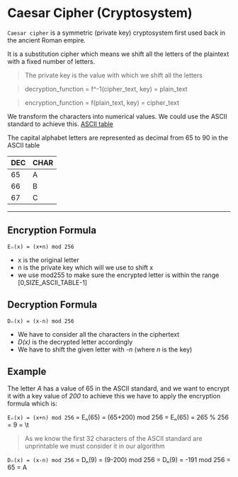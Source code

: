 # Caesar Cipher (Cryptosystem)

`Caesar cipher` is a symmetric (private key) cryptosystem first used back in the ancient Roman empire.

It is a substitution cipher which means we shift all the letters of the plaintext with a fixed number of letters.

> The private key is the value with which we shift all the letters

> decryption_function = f^-1(cipher_text, key) = plain_text

> encryption_function = f(plain_text, key) = cipher_text

We transform the characters into numerical values. We could use the ASCII standard to achieve this.
[ASCII table](https://www.ascii-code.com/)

The capital alphabet letters are represented as decimal from 65 to 90 in the ASCII table


| DEC | CHAR |
|-----|------|
| 65  | A    |
| 66  | B    |
| 67  | C    |

---

## Encryption Formula

`Eₙ(x) = (x+n) mod 256`

- x is the original letter
- n is the private key which will we use to shift x
- we use mod255 to make sure the encrypted letter is within the range [0,SIZE_ASCII_TABLE-1]

## Decryption Formula

`Dₙ(x) = (x-n) mod 256`

- We have to consider all the characters in the ciphertext
- *D(x)* is the decrypted letter accordingly
- We have to shift the given letter with *-n* (where *n* is the key)

## Example

The letter *_A_* has a value of 65 in the ASCII standard, and we want to encrypt it with a key value of _200_ to achieve
this we have to apply the encryption formula which is:

`Eₙ(x) = (x+n) mod 256` = Eₙ(65) = (65+200) mod 256 = Eₙ(65) = 265 % 256 = 9 = \t

> As we know the first 32 characters of the ASCII standard are unprintable we must consider it in our algorithm

`Dₙ(x) = (x-n) mod 256` = Dₙ(9) = (9-200) mod 256 = Dₙ(9) = -191 mod 256 = 65 = A